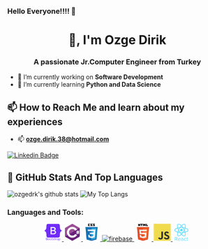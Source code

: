 ### Hello Everyone!!!! 👋

<h1 align="center">👋, I'm Ozge Dirik</h1>
<h3 align="center">A passionate Jr.Computer Engineer from Turkey</h3>

- 🔭 I’m currently working on **Software Development**
- 🌱 I’m currently learning **Python and Data Science**
  
## 📫 How to Reach Me and learn about my experiences 
-  📫 **ozge.dirik.38@hotmail.com**
 
[![Linkedin Badge](https://img.shields.io/badge/ozgedirik-follow%20on%20linkedin-blue?style=for-the-badge&logo=linkedin)](https://www.linkedin.com/in/ozgedirik/)

## 📌 GitHub Stats And Top Languages

<p float="center">
  <img  src="https://github-readme-stats.vercel.app/api?username=ozgedrk&show_icons=true&count_private=true&hide=contribs,issues" alt="ozgedrk's github stats" />
  <img  src="https://github-readme-stats.vercel.app/api/top-langs/?username=ozgedrk&layout=compact&hide=html,css" alt="My Top Langs" />
</p>


<h3 align="left">Languages and Tools:</h3>
<p align="center">
 <a href="https://getbootstrap.com" target="_blank" rel="noreferrer"> <img src="https://raw.githubusercontent.com/devicons/devicon/master/icons/bootstrap/bootstrap-plain-wordmark.svg" alt="bootstrap" width="40" height="40"/> </a> 
 <a href="https://www.w3schools.com/cs/" target="_blank" rel="noreferrer"> <img src="https://raw.githubusercontent.com/devicons/devicon/master/icons/csharp/csharp-original.svg" alt="csharp" width="40" height="40"/> </a>
 <a href="https://www.w3schools.com/css/" target="_blank" rel="noreferrer"> <img src="https://raw.githubusercontent.com/devicons/devicon/master/icons/css3/css3-original-wordmark.svg" alt="css3" width="40" height="40"/> </a> 
 <a href="https://firebase.google.com/" target="_blank" rel="noreferrer"> <img src="https://www.vectorlogo.zone/logos/firebase/firebase-icon.svg" alt="firebase" width="40" height="40"/> </a>
 <a href="https://www.w3.org/html/" target="_blank" rel="noreferrer"> <img src="https://raw.githubusercontent.com/devicons/devicon/master/icons/html5/html5-original-wordmark.svg" alt="html5" width="40" height="40"/> </a> 
 <a href="https://developer.mozilla.org/en-US/docs/Web/JavaScript" target="_blank" rel="noreferrer"> <img src="https://raw.githubusercontent.com/devicons/devicon/master/icons/javascript/javascript-original.svg" alt="javascript" width="40" height="40"/> </a>  
 <a href="https://reactjs.org/" target="_blank" rel="noreferrer"> <img src="https://raw.githubusercontent.com/devicons/devicon/master/icons/react/react-original-wordmark.svg" alt="react" width="40" height="40"/> </a></p>



<!--
**ozgedrk/ozgedrk** is a ✨ _special_ ✨ repository because its `README.md` (this file) appears on your GitHub profile.

Here are some ideas to get you started:

- 🔭 I’m currently working on ...
- 🌱 I’m currently learning ...
- 👯 I’m looking to collaborate on ...
- 🤔 I’m looking for help with ...
- 💬 Ask me about ...
- 📫 How to reach me: ...
- 😄 Pronouns: ...
- ⚡ Fun fact: ...
-->
